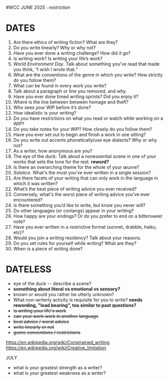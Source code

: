 #WCC JUNE 2025 : *restriction*

# DATES
 1. Are there ethics of writing fiction? What are they?
 2. Do you write linearly? Why or why not?
 3. Have you ever done a writing challenge? How did it go?
 4. Is writing work? Is writing your life’s work?
 5. *World Environment Day*. Talk about something you’ve read that made you think, “I wish I wrote that.“
 6. What are the conventions of the genre in which you write? How strictly do you follow them? 
 7. What can be found in every work you write? 
 8. Talk about a paragraph or line you removed, and why.
 9. Have you ever done timed writing sprints? Did you enjoy it?
10. Where is the line between between homage and theft?
11. Who sees your WIP before it’s done? 
12. How idealistic is your writing? 
13. Do you have restrictions on what you read or watch while working on a WIP?
14. Do you take notes for your WIP? How closely do you follow them?
15. Have you ever set out to begin and finish a work in one sitting?
16. Do you write out accents phonetically/use eye dialects? Why or why not?
17. As a writer, how anonymous are you?
18. The eye of the duck: Talk about a nonessential scene in one of your works that sets the tone for the rest. **reword?**
19. Is there an overarching theme for the whole of your œuvre? 
20. *Solstice*. What's the most you’ve ever written in a single session?
21. Are there facets of your writing that can only work in the language in which it was written?
22. What’s the best piece of writing advice you ever received?
23. Conversely, what's the worst piece of writing advice you’ve ever encountered?
24. Is there something you’d like to write, but know you never will?
25. Do other languages (or conlangs) appear in your writing? 
26. How happy are your endings? Or do you prefer to end on a bittersweet note?
27. Have you ever written in a restrictive format (sonnet, drabble, haiku, etc)? 
28. Would you join a writing residency? Talk about your reasons.
29. Do you set rules for yourself while writing? What are they? 
30. When is a piece of writing done? 


# DATELESS
- eye of the duck -- describe a scene?
- **something about literal vs emotional vs sensory?**
- known or would you rather be utterly unknown?
- What non-writerly activity is requisite for you to write? **needs rewording, "load bearing", too similar to past questions?**
- ~~is writing your life's work~~
- ~~can your work work in another language~~
- ~~best advice / worst advice~~
- ~~write linearly or not~~
- ~~genre conventions / restrictions~~

https://en.wikipedia.org/wiki/Constrained_writing
https://en.wikipedia.org/wiki/Creative_limitation

JULY
- what is your greatest strength as a writer?
- what is your greatest weakness as a writer?

